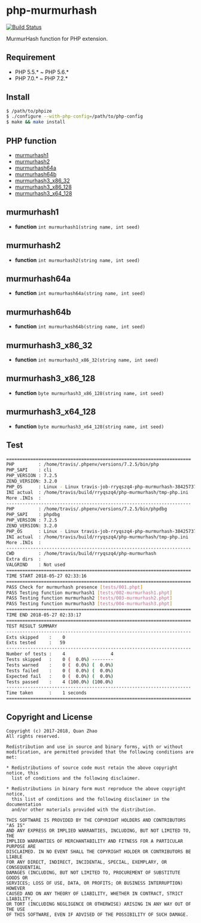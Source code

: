 php-murmurhash
==============
[![Build Status](https://travis-ci.org/rryqszq4/php-murmurhash.svg?branch=master)](https://travis-ci.org/rryqszq4/php-murmurhash)

MurmurHash function for PHP extension.

Requirement
-----------
- PHP 5.5.* ~ PHP 5.6.*
- PHP 7.0.* ~ PHP 7.2.*

Install
-------
```sh
$ /path/to/phpize
$ ./configure --with-php-config=/path/to/php-config
$ make && make install
```

PHP function
------------
* [murmurhash1](#murmurhash1)
* [murmurhash2](#murmurhash2)
* [murmurhash64a](#murmurhash64a)
* [murmurhash64b](#murmurhash64b)
* [murmurhash3_x86_32](#murmurhash3_x86_32)
* [murmurhash3_x86_128](#murmurhash3_x86_128)
* [murmurhash3_x64_128](#murmurhash3_x64_128)

murmurhash1
-----------
* **function** `int murmurhash1(string name, int seed)`

murmurhash2
-----------
* **function** `int murmurhash2(string name, int seed)`

murmurhash64a
-----------
* **function** `int murmurhash64a(string name, int seed)`

murmurhash64b
-----------
* **function** `int murmurhash64b(string name, int seed)`

murmurhash3_x86_32
-----------
* **function** `int murmurhash3_x86_32(string name, int seed)`

murmurhash3_x86_128
-----------
* **function** `byte murmurhash3_x86_128(string name, int seed)`

murmurhash3_x64_128
-----------
* **function** `byte murmurhash3_x64_128(string name, int seed)`

Test
----
```sh
=====================================================================
PHP         : /home/travis/.phpenv/versions/7.2.5/bin/php 
PHP_SAPI    : cli
PHP_VERSION : 7.2.5
ZEND_VERSION: 3.2.0
PHP_OS      : Linux - Linux travis-job-rryqszq4-php-murmurhash-384257378.travisci.net 4.14.12-041412-generic #201801051649 SMP Fri Jan 5 16:50:54 UTC 2018 x86_64
INI actual  : /home/travis/build/rryqszq4/php-murmurhash/tmp-php.ini
More .INIs  :   
---------------------------------------------------------------------
PHP         : /home/travis/.phpenv/versions/7.2.5/bin/phpdbg 
PHP_SAPI    : phpdbg
PHP_VERSION : 7.2.5
ZEND_VERSION: 3.2.0
PHP_OS      : Linux - Linux travis-job-rryqszq4-php-murmurhash-384257378.travisci.net 4.14.12-041412-generic #201801051649 SMP Fri Jan 5 16:50:54 UTC 2018 x86_64
INI actual  : /home/travis/build/rryqszq4/php-murmurhash/tmp-php.ini
More .INIs  : 
---------------------------------------------------------------------
CWD         : /home/travis/build/rryqszq4/php-murmurhash
Extra dirs  : 
VALGRIND    : Not used
=====================================================================
TIME START 2018-05-27 02:33:16
=====================================================================
PASS Check for murmurhash presence [tests/001.phpt] 
PASS Testing function murmurhash1 [tests/002-murmurhash1.phpt] 
PASS Testing function murmurhash2 [tests/003-murmurhash2.phpt] 
PASS Testing function murmurhash3 [tests/004-murmurhash3.phpt] 
=====================================================================
TIME END 2018-05-27 02:33:17
=====================================================================
TEST RESULT SUMMARY
---------------------------------------------------------------------
Exts skipped    :    0
Exts tested     :   59
---------------------------------------------------------------------
Number of tests :    4                 4
Tests skipped   :    0 (  0.0%) --------
Tests warned    :    0 (  0.0%) (  0.0%)
Tests failed    :    0 (  0.0%) (  0.0%)
Expected fail   :    0 (  0.0%) (  0.0%)
Tests passed    :    4 (100.0%) (100.0%)
---------------------------------------------------------------------
Time taken      :    1 seconds
=====================================================================
```

Copyright and License
---------------------
```
Copyright (c) 2017-2018, Quan Zhao
All rights reserved.

Redistribution and use in source and binary forms, with or without
modification, are permitted provided that the following conditions are met:

* Redistributions of source code must retain the above copyright notice, this
  list of conditions and the following disclaimer.

* Redistributions in binary form must reproduce the above copyright notice,
  this list of conditions and the following disclaimer in the documentation
  and/or other materials provided with the distribution.

THIS SOFTWARE IS PROVIDED BY THE COPYRIGHT HOLDERS AND CONTRIBUTORS "AS IS"
AND ANY EXPRESS OR IMPLIED WARRANTIES, INCLUDING, BUT NOT LIMITED TO, THE
IMPLIED WARRANTIES OF MERCHANTABILITY AND FITNESS FOR A PARTICULAR PURPOSE ARE
DISCLAIMED. IN NO EVENT SHALL THE COPYRIGHT HOLDER OR CONTRIBUTORS BE LIABLE
FOR ANY DIRECT, INDIRECT, INCIDENTAL, SPECIAL, EXEMPLARY, OR CONSEQUENTIAL
DAMAGES (INCLUDING, BUT NOT LIMITED TO, PROCUREMENT OF SUBSTITUTE GOODS OR
SERVICES; LOSS OF USE, DATA, OR PROFITS; OR BUSINESS INTERRUPTION) HOWEVER
CAUSED AND ON ANY THEORY OF LIABILITY, WHETHER IN CONTRACT, STRICT LIABILITY,
OR TORT (INCLUDING NEGLIGENCE OR OTHERWISE) ARISING IN ANY WAY OUT OF THE USE
OF THIS SOFTWARE, EVEN IF ADVISED OF THE POSSIBILITY OF SUCH DAMAGE.
```


